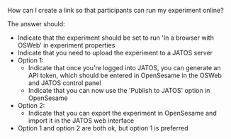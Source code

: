 How can I create a link so that participants can run my experiment online?

The answer should:

- Indicate that the experiment should be set to run 'In a browser with OSWeb' in experiment properties
- Indicate that you need to upload the experiment to a JATOS server
- Option 1:
    - Indicate that once you're logged into JATOS, you can generate an API token, which should be entered in OpenSesame in the OSWeb and JATOS control panel
    - Indicate that you can now use the 'Publish to JATOS' option in OpenSesame
- Option 2:
    - Indicate that you can export the experiment in OpenSesame and import it in the JATOS web interface
- Option 1 and option 2 are both ok, but option 1 is preferred
